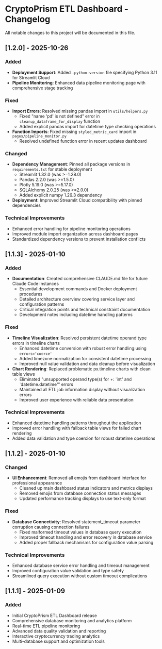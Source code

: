 # CryptoPrism ETL Dashboard - Changelog

All notable changes to this project will be documented in this file.

## [1.2.0] - 2025-10-26

### Added
- **Deployment Support**: Added `.python-version` file specifying Python 3.11 for Streamlit Cloud
- **Pipeline Monitoring**: Enhanced data pipeline monitoring page with comprehensive stage tracking

### Fixed
- **Import Errors**: Resolved missing pandas import in `utils/helpers.py`
  - Fixed "name 'pd' is not defined" error in `cleanup_dataframe_for_display` function
  - Added explicit pandas import for datetime type checking operations
- **Function Imports**: Fixed missing `styled_metric_card` import in `pages/pipeline_monitor.py`
  - Resolved undefined function error in recent updates dashboard

### Changed
- **Dependency Management**: Pinned all package versions in `requirements.txt` for stable deployment
  - Streamlit 1.32.0 (was >=1.28.0)
  - Pandas 2.2.0 (was >=1.5.0)
  - Plotly 5.19.0 (was >=5.17.0)
  - SQLAlchemy 2.0.25 (was >=2.0.0)
  - Added explicit numpy 1.26.3 dependency
- **Deployment**: Improved Streamlit Cloud compatibility with pinned dependencies

### Technical Improvements
- Enhanced error handling for pipeline monitoring operations
- Improved module import organization across dashboard pages
- Standardized dependency versions to prevent installation conflicts

## [1.1.3] - 2025-01-10

### Added
- **Documentation**: Created comprehensive CLAUDE.md file for future Claude Code instances
  - Essential development commands and Docker deployment procedures
  - Detailed architecture overview covering service layer and configuration patterns
  - Critical integration points and technical constraint documentation
  - Development notes including datetime handling patterns

### Fixed
- **Timeline Visualization**: Resolved persistent datetime operand type errors in timeline charts
  - Enhanced datetime conversion with robust error handling using `errors='coerce'`
  - Added timezone normalization for consistent datetime processing
  - Improved null value validation and data cleanup before visualization
- **Chart Rendering**: Replaced problematic px.timeline charts with clean table views
  - Eliminated "unsupported operand type(s) for +: 'int' and 'datetime.datetime'" errors
  - Maintained all ETL job information display without visualization errors
  - Improved user experience with reliable data presentation

### Technical Improvements
- Enhanced datetime handling patterns throughout the application
- Improved error handling with fallback table views for failed chart rendering
- Added data validation and type coercion for robust datetime operations

## [1.1.2] - 2025-01-10

### Changed
- **UI Enhancement**: Removed all emojis from dashboard interface for professional appearance
  - Cleaned up main dashboard status indicators and metrics displays
  - Removed emojis from database connection status messages
  - Updated performance tracking displays to use text-only format

### Fixed
- **Database Connectivity**: Resolved statement_timeout parameter corruption causing connection failures
  - Fixed malformed timeout values in database query execution
  - Improved timeout handling and error recovery in database service
  - Added proper fallback mechanisms for configuration value parsing

### Technical Improvements
- Enhanced database service error handling and timeout management
- Improved configuration value validation and type safety
- Streamlined query execution without custom timeout complications

## [1.1.1] - 2025-01-09

### Added
- Initial CryptoPrism ETL Dashboard release
- Comprehensive database monitoring and analytics platform
- Real-time ETL pipeline monitoring
- Advanced data quality validation and reporting
- Interactive cryptocurrency trading analytics
- Multi-database support and optimization tools